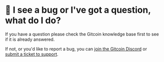 # 🤨 I see a bug or I've got a question, what do I do?

If you have a question please check the Gitcoin knowledge base first to see if it is already answered.

If not, or you'd like to report a bug, you can [join the Gitcoin Discord](https://discord.gg/b5PEjyVFXT) or [submit a ticket to support](https://support.gitcoin.co/new/).
